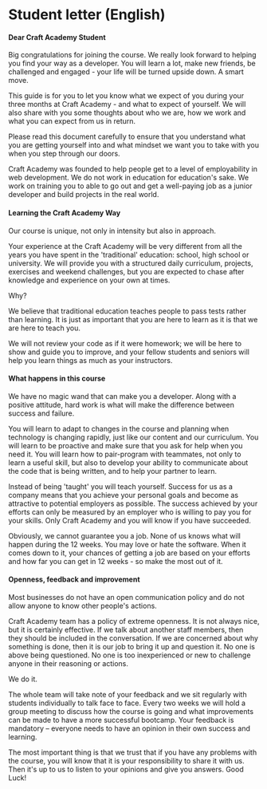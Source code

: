 # Student letter (English)

#### Dear Craft Academy Student

Big congratulations for joining the course. We really look forward to helping you find your way as a developer. You will learn a lot, make new friends, be challenged and engaged - your life will be turned upside down. A smart move.

This guide is for you to let you know what we expect of you during your three months at Craft Academy - and what to expect of yourself. We will also share with you some thoughts about who we are, how we work and what you can expect from us in return.

Please read this document carefully to ensure that you understand what you are getting yourself into and what mindset we want you to take with you when you step through our doors.

Craft Academy was founded to help people get to a level of employability in web development. We do not work in education for education's sake. We work on training you to able to go out and get a well-paying job as a junior developer and build projects in the real world.

#### Learning the Craft Academy Way

Our course is unique, not only in intensity but also in approach.

Your experience at the Craft Academy will be very different from all the years you have spent in the 'traditional' education: school, high school or university. We will provide you with a structured daily curriculum, projects, exercises and weekend challenges, but you are expected to chase after knowledge and experience on your own at times.

Why?

We believe that traditional education teaches people to pass tests rather than learning. It is just as important that you are here to learn as it is that we are here to teach you.

We will not review your code as if it were homework; we will be here to show and guide you to improve, and your fellow students and seniors will help you learn things as much as your instructors.

#### What happens in this course

We have no magic wand that can make you a developer. Along with a positive attitude, hard work is what will make the difference between success and failure.

You will learn to adapt to changes in the course and planning when technology is changing rapidly, just like our content and our curriculum. You will learn to be proactive and make sure that you ask for help when you need it. You will learn how to pair-program with teammates, not only to learn a useful skill, but also to develop your ability to communicate about the code that is being written, and to help your partner to learn.

Instead of being 'taught' you will teach yourself. Success for us as a company means that you achieve your personal goals and become as attractive to potential employers as possible. The success achieved by your efforts can only be measured by an employer who is willing to pay you for your skills. Only Craft Academy and you will know if you have succeeded.

Obviously, we cannot guarantee you a job. None of us knows what will happen during the 12 weeks. You may love or hate the software. When it comes down to it, your chances of getting a job are based on your efforts and how far you can get in 12 weeks - so make the most out of it.

#### Openness, feedback and improvement

Most businesses do not have an open communication policy and do not allow anyone to know other people's actions.

Craft Academy team has a policy of extreme openness. It is not always nice, but it is certainly effective. If we talk about another staff members, then they should be included in the conversation. If we are concerned about why something is done, then it is our job to bring it up and question it. No one is above being questioned. No one is too inexperienced or new to challenge anyone in their reasoning or actions.

We do it.

The whole team will take note of your feedback and we sit regularly with students individually to talk face to face. Every two weeks we will hold a group meeting to discuss how the course is going and what improvements can be made to have a more successful bootcamp. Your feedback is mandatory – everyone needs to have an opinion in their own success and learning.

The most important thing is that we trust that if you have any problems with the course, you will know that it is your responsibility to share it with us. Then it's up to us to listen to your opinions and give you answers.
Good Luck!

